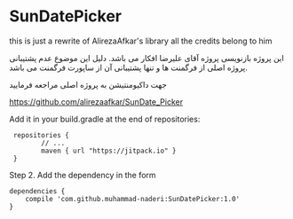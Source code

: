 # SunDatePicker

this is just a rewrite of AlirezaAfkar's library 
all the credits belong to him

این پروژه بازنویسی پروژه آقای علیرضا افکار می باشد.
دلیل این موضوع عدم پشتیبانی پروژه اصلی از فرگمنت ها و تنها پشتیبانی آن از ساپورت فرگمنت می باشد.

جهت داکیومنتیشن  به پروژه اصلی مراجعه فرمایید

https://github.com/alirezaafkar/SunDate_Picker



Add it in your build.gradle at the end of repositories:

	 repositories {
	        // ...
	        maven { url "https://jitpack.io" }
	 }
 
Step 2. Add the dependency in the form

	dependencies {
		compile 'com.github.muhammad-naderi:SunDatePicker:1.0'
	}
